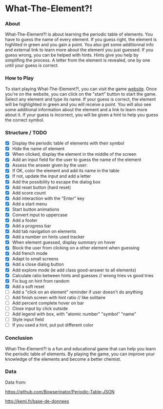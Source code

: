 # What-The-Element?!

### About

What-The-Element?! is about learning the periodic table of elements.
You have to guess the name of every element.
If you guess right, the element is highlited in green and you gain a point.
You also get some additionnal info and external link to learn more about the element you just guessed.
If you guess wrong, you can be helped with hints.
Hints give you help by simplifing the process. A letter from the element is revealed, one by one until your guess is correct.

### How to Play

To start playing What-The-Element?!, you can visit the game [website](https://jazsouf.github.io/what-the-element/). Once you're on the website, you can click on the "start" button to start the game. Select any element and type its name. If your guess is correct, the element will be highlighted in green and you will receive a point. You will also see some additional information about the element and a link to learn more about it. If your guess is incorrect, you will be given a hint to help you guess the correct symbol.

### Structure / TODO

- [x] Display the periodic table of elements with their symbol
- [x] Hide the name of element
- [x] When clicked, display the element in the middle of the screen
- [x] Add an input field for the user to guess the name of the element
- [x] Assess the answer given by the user:
- [x] If OK, color the element and add its name in the table
- [x] If not, update the input and add a letter
- [x] Add the possibility to escape the dialog box
- [x] Add reset button (hard reset)
- [x] Add score count
- [x] Add interaction with the "Enter" key
- [x] Add a start menu
- [x] Start button animations
- [x] Convert input to uppercase
- [x] Add a footer
- [x] Add a progress bar
- [x] Add tab navigation on elements
- [x] Add a number on hints used tracker
- [x] When element guessed, display summary on hover
- [x] Block the user from clicking on a other element when guessing
- [x] Add french mode
- [x] Adapt to small screens
- [x] Add a close dialog button
- [x] Add explore mode (ie add class good-answer to all elements)
- [x] Calculate ratio between hints and guesses // wrong tries vs good tries
- [x] Fix bug on hint from random
- [x] Add a soft reset
- [ ] Add a "click on an element" reminder if user doesn't do anything
- [ ] Add finish screen with hint ratio // like solitaire
- [ ] Add percent complete hover on bar
- [ ] Close input by click outside
- [ ] Add legend with box, with "atomic number" "symbol" "name"
- [ ] Style input field
- [ ] If you used a hint, put put different color

### Conclusion

What-The-Element?! is a fun and educational game that can help you learn the periodic table of elements. By playing the game, you can improve your knowledge of the elements and become a better chemist.

### Data

Data from:

https://github.com/Bowserinator/Periodic-Table-JSON

http://kemi.fr/base-de-donnees
